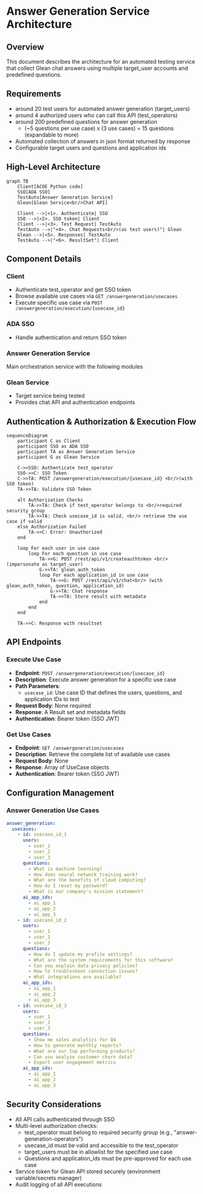 # Answer Generation Service Architecture

## Overview
This document describes the architecture for an automated testing service that collect Glean chat answers using multiple target_user accounts and predefined questions.

## Requirements
- around 20 test users for automated answer generation (target_users)
- around 4 authorized users who can call this API (test_operators)
- around 200 predefined questions for answer generation
  - (~5 questions per use case) x (3 use cases) = 15 questions (expandable to more)
- Automated collection of answers in json format returned by response
- Configurable target users and questions and application ids

## High-Level Architecture

```mermaid
graph TB
    Client[ACOE Python code]
    SSO[ADA SSO]
    TestAuto[Answer Generation Service]
    Glean[Glean Service<br/>Chat API]
    
    Client -->|<1>. Authenticate| SSO
    SSO -->|<2>. SSO token| Client
    Client -->|<3>. Test Request| TestAuto
    TestAuto -->|"<4>. Chat Requests<br/>(as test users)"| Glean
    Glean -->|<5>. Responses| TestAuto
    TestAuto -->|"<6>. ResultSet"| Client
```

## Component Details

### Client
- Authenticate test_operator and get SSO token
- Browse available use cases via `GET /answergeneration/usecases`
- Execute specific use case via `POST /answergeneration/execution/{usecase_id}`

### ADA SSO
- Handle authentication and return SSO token

### Answer Generation Service
Main orchestration service with the following modules

### Glean Service
- Target service being tested
- Provides chat API and authentication endpoints

## Authentication & Authorization & Execution Flow

```mermaid
sequenceDiagram
    participant C as Client
    participant SSO as ADA SSO
    participant TA as Answer Generation Service
    participant G as Glean Service
    
    C->>SSO: Authenticate test_operator
    SSO->>C: SSO Token
    C->>TA: POST /answergeneration/execution/{usecase_id} <br/>(with SSO token)
    TA->>TA: Validate SSO Token
    
    alt Authorization Checks
        TA->>TA: Check if test_operator belongs to <br/>required security group
        TA->>TA: Check usecase_id is valid, <br/> retrieve the use case if valid
    else Authorization Failed
        TA->>C: Error: Unauthorized
    end
    
    loop For each user in use case
        loop For each question in use case
            TA->>G: POST /rest/api/v1/createauthtoken <br/>(impersonate as target_user)
            G->>TA: glean_auth_token
            loop For each application_id in use case
                TA->>G: POST /rest/api/v1/chat<br/> (with glean_auth_token, question, application_id)
                G->>TA: Chat response
                TA->>TA: Store result with metadata
            end
        end
    end

    TA->>C: Response with resultset
```

## API Endpoints

### Execute Use Case
- **Endpoint**: `POST /answergeneration/execution/{usecase_id}`
- **Description**: Execute answer generation for a specific use case
- **Path Parameters**: 
  - `usecase_id`: Use case ID that defines the users, questions, and application IDs to test
- **Request Body**: None required
- **Response**: A Result set and metadata fields
- **Authentication**: Bearer token (SSO JWT)

### Get Use Cases
- **Endpoint**: `GET /answergeneration/usecases`
- **Description**: Retrieve the complete list of available use cases
- **Request Body**: None
- **Response**: Array of UseCase objects
- **Authentication**: Bearer token (SSO JWT)


## Configuration Management

### Answer Generation Use Cases
```yaml
answer_generation:
  usecases:
    - id: usecase_id_1
      users:
        - user_1
        - user_2
        - user_3
      questions:
        - What is machine learning?
        - How does neural network training work?
        - What are the benefits of cloud computing?
        - How do I reset my password?
        - What is our company's mission statement?
      ai_app_ids:
        - ai_app_1
        - ai_app_2
        - ai_app_3
    - id: usecase_id_2
      users:
        - user_1
        - user_2
        - user_3
      questions:
        - How do I update my profile settings?
        - What are the system requirements for this software?
        - Can you explain data privacy policies?
        - How to troubleshoot connection issues?
        - What integrations are available?
      ai_app_ids:
        - ai_app_1
        - ai_app_2
        - ai_app_3
    - id: usecase_id_3
      users:
        - user_1
        - user_2
        - user_3
      questions:
        - Show me sales analytics for Q4
        - How to generate monthly reports?
        - What are our top performing products?
        - Can you analyze customer churn data?
        - Export user engagement metrics
      ai_app_ids:
        - ai_app_1
        - ai_app_2
        - ai_app_3
```

## Security Considerations
- All API calls authenticated through SSO
- Multi-level authorization checks:
  - test_operator must belong to required security group (e.g., "answer-generation-operators")
  - usecase_id must be valid and accessible to the test_operator
  - target_users must be in allowlist for the specified use case
  - Questions and application_ids must be pre-approved for each use case
- Service token for Glean API stored securely (environment variable/secrets manager)
- Audit logging of all API executions